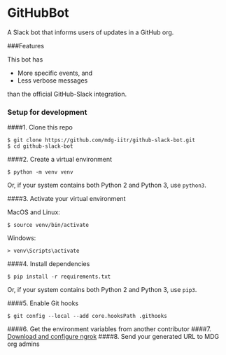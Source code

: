 # GitHubBot

A Slack bot that informs users of updates in a GitHub org.

###Features

This bot has

- More specific events, and
- Less verbose messages

than the official GitHub-Slack integration.

### Setup for development

####1. Clone this repo
   
```
$ git clone https://github.com/mdg-iitr/github-slack-bot.git
$ cd github-slack-bot
```

####2. Create a virtual environment

```
$ python -m venv venv
```
Or, if your system contains both Python 2 and Python 3, use `python3`.


####3. Activate your virtual environment


MacOS and Linux:
```
$ source venv/bin/activate
```

Windows:
```
> venv\Scripts\activate
```

####4. Install dependencies
```
$ pip install -r requirements.txt
```
Or, if your system contains both Python 2 and Python 3, use `pip3`.

####5. Enable Git hooks

```
$ git config --local --add core.hooksPath .githooks 
```

####6. Get the environment variables from another contributor
####7. [Download and configure ngrok](https://betterprogramming.pub/ngrok-make-your-localhost-accessible-to-anyone-333b99e44b07)
####8. Send your generated URL to MDG org admins
